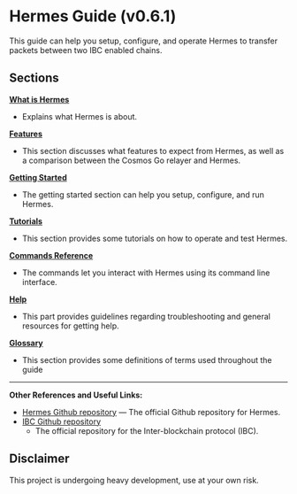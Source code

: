 # Hermes Guide (v0.6.1)

This guide can help you setup, configure, and operate Hermes to transfer
packets between two IBC enabled chains.

## Sections

**[What is Hermes](./relayer.md)**

- Explains what Hermes is about.

**[Features](./features.md)**

- This section discusses what features to expect from Hermes, as well as a
  comparison between the Cosmos Go relayer and Hermes.

**[Getting Started](./getting_started.md)**

- The getting started section can help you setup, configure, and run Hermes.

**[Tutorials](./tutorials/index.md)**

- This section provides some tutorials on how to operate and test Hermes.

**[Commands Reference](./commands/index.md)**

- The commands let you interact with Hermes using its command line interface.

**[Help](./help.md)**

- This part provides guidelines regarding troubleshooting and general resources
  for getting help.

**[Glossary](./glossary.md)**

- This section provides some definitions of terms used throughout the guide

---

**Other References and Useful Links:**

* [Hermes Github repository](https://github.com/informalsystems/ibc-rs)
  — The official Github repository for Hermes.
* [IBC Github repository](https://github.com/cosmos/ics)
  - The official repository for the Inter-blockchain protocol (IBC).

## Disclaimer

This project is undergoing heavy development, use at your own risk.

